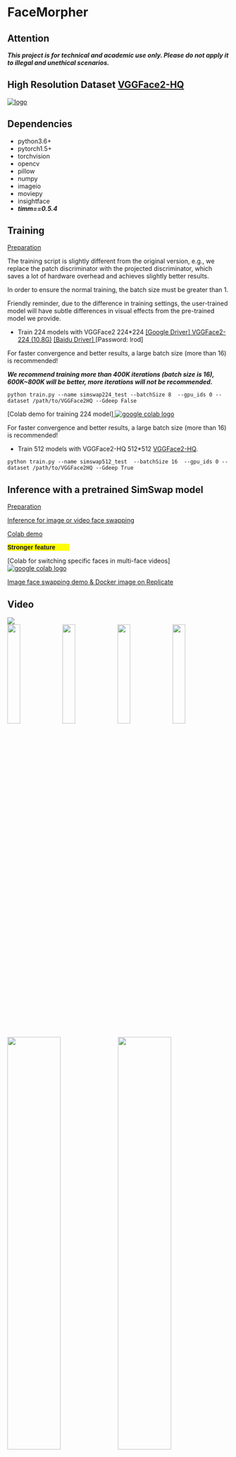 # FaceMorpher


## Attention
***This project is for technical and academic use only. Please do not apply it to illegal and unethical scenarios.***

## High Resolution Dataset [VGGFace2-HQ](https://github.com/NNNNAI/VGGFace2-HQ)

[![logo](./docs/img/vggface2_hq_compare.png)](https://github.com/NNNNAI/VGGFace2-HQ)


## Dependencies
- python3.6+
- pytorch1.5+
- torchvision
- opencv
- pillow
- numpy
- imageio
- moviepy
- insightface
- ***timm==0.5.4***

## Training

[Preparation](./docs/guidance/preparation.md)

The training script is slightly different from the original version, e.g., we replace the patch discriminator with the projected discriminator, which saves a lot of hardware overhead and achieves slightly better results.

In order to ensure the normal training, the batch size must be greater than 1.

Friendly reminder, due to the difference in training settings, the user-trained model will have subtle differences in visual effects from the pre-trained model we provide.

- Train 224 models with VGGFace2 224*224 [[Google Driver] VGGFace2-224 (10.8G)](https://drive.google.com/file/d/19pWvdEHS-CEG6tW3PdxdtZ5QEymVjImc/view?usp=sharing) [[Baidu Driver] ](https://pan.baidu.com/s/1OiwLJHVBSYB4AY2vEcfN0A) [Password: lrod]

For faster convergence and better results, a large batch size (more than 16) is recommended!

***We recommend training more than 400K iterations (batch size is 16), 600K~800K will be better, more iterations will not be recommended.***


```
python train.py --name simswap224_test --batchSize 8  --gpu_ids 0 --dataset /path/to/VGGFace2HQ --Gdeep False
```

[Colab demo for training 224 model][ <a href="https://colab.research.google.com/github/neuralchen/SimSwap/blob/main/train.ipynb"><img src="https://colab.research.google.com/assets/colab-badge.svg" alt="google colab logo"></a>](https://colab.research.google.com/github/neuralchen/SimSwap/blob/main/train.ipynb)

For faster convergence and better results, a large batch size (more than 16) is recommended!

- Train 512 models with VGGFace2-HQ 512*512 [VGGFace2-HQ](https://github.com/NNNNAI/VGGFace2-HQ).
```
python train.py --name simswap512_test  --batchSize 16  --gpu_ids 0 --dataset /path/to/VGGFace2HQ --Gdeep True
```



## Inference with a pretrained SimSwap model
[Preparation](./docs/guidance/preparation.md)

[Inference for image or video face swapping](./docs/guidance/usage.md)

[Colab demo](https://colab.research.google.com/github/neuralchen/SimSwap/blob/main/SimSwap%20colab.ipynb)

<div style="background: yellow; width:140px; font-weight:bold;font-family: sans-serif;">Stronger feature</div>

[Colab for switching specific faces in multi-face videos][ <a href="https://colab.research.google.com/github/neuralchen/SimSwap/blob/main/MultiSpecific.ipynb"><img src="https://colab.research.google.com/assets/colab-badge.svg" alt="google colab logo"></a>](https://colab.research.google.com/github/neuralchen/SimSwap/blob/main/MultiSpecific.ipynb)

[Image face swapping demo & Docker image on Replicate](https://replicate.ai/neuralchen/simswap-image)



## Video
<img src="./docs/img/video.webp"/>
<div>
<img width=24% src="./docs/img/anni.webp"/>
<img width=24% src="./docs/img/chenglong.webp"/>
<img width=24% src="./docs/img/zhoujielun.webp"/>
<img width=24% src="./docs/img/zhuyin.webp"/>
</div>
<div>
<img width=49% src="./docs/img/mama_mask_short.webp"/>
<img width=49% src="./docs/img/mama_mask_wuyifan_short.webp"/>
</div>

## Results
![Results1](/docs/img/results1.PNG)

![Results2](/docs/img/total.PNG)


<!-- ![video2](/docs/img/anni.webp)
![video3](/docs/img/chenglong.webp)
![video4](/docs/img/zhoujielun.webp)
![video5](/docs/img/zhuyin.webp) -->


**High-quality videos can be found in the link below:**

[[Mama(video) 1080p]](https://drive.google.com/file/d/1mnSlwzz7f4H2O7UwApAHo64mgK4xSNyK/view?usp=sharing)

[[Google Drive link for video 1]](https://drive.google.com/file/d/1hdne7Gw39d34zt3w1NYV3Ln5cT8PfCNm/view?usp=sharing)

[[Google Drive link for video 2]](https://drive.google.com/file/d/1bDEg_pVeFYLnf9QLSMuG8bsjbRPk0X5_/view?usp=sharing)

[[Google Drive link for video 3]](https://drive.google.com/file/d/1oftHAnLmgFis4XURcHTccGSWbWSXYKK1/view?usp=sharing)

[[Baidu Drive link for video]](https://pan.baidu.com/s/1WTS6jm2TY17bYJurw57LUg ) Password: ```b26n```

[[Online Video]](https://www.bilibili.com/video/BV12v411p7j5/)

## User case
If you have some interesting results after using our project and are willing to share, you can contact us by email or share directly on the issue. Later, we may make a separate section to show these results, which should be cool.

At the same time, if you have suggestions for our project, please feel free to ask questions in the issue, or contact us directly via email: [email1](mailto:chenxuanhongzju@outlook.com), [email2](mailto:nicklau26@foxmail.com), [email3](mailto:ziangliu824@gmail.com). (All three can be contacted, just choose any one)

## License
For academic and non-commercial use only.The whole project is under the CC-BY-NC 4.0 license. See [LICENSE](https://github.com/neuralchen/SimSwap/blob/main/LICENSE) for additional details.


## To cite our papers
```
@inproceedings{DBLP:conf/mm/ChenCNG20,
  author    = {Renwang Chen and
               Xuanhong Chen and
               Bingbing Ni and
               Yanhao Ge},
  title     = {SimSwap: An Efficient Framework For High Fidelity Face Swapping},
  booktitle = {{MM} '20: The 28th {ACM} International Conference on Multimedia},
  year      = {2020}
}
```
```
@Article{simswapplusplus,
    author  = {Xuanhong Chen and
              Bingbing Ni and
              Yutian Liu and
              Naiyuan Liu and
              Zhilin Zeng and
              Hang Wang},
    title   = {SimSwap++: Towards Faster and High-Quality Identity Swapping},
    journal = {{IEEE} Trans. Pattern Anal. Mach. Intell.},
    volume  = {46},
    number  = {1},
    pages   = {576--592},
    year    = {2024}
}
```

## Related Projects

**Please visit our another ACMMM2020 high-quality style transfer project**

[![logo](./docs/img/logo.png)](https://github.com/neuralchen/ASMAGAN)

[![title](/docs/img/title.png)](https://github.com/neuralchen/ASMAGAN)

**Please visit our AAAI2021 sketch based rendering project**

[![logo](./docs/img/girl2.gif)](https://github.com/TZYSJTU/Sketch-Generation-with-Drawing-Process-Guided-by-Vector-Flow-and-Grayscale)
[![title](/docs/img/girl2-RGB.png)](https://github.com/TZYSJTU/Sketch-Generation-with-Drawing-Process-Guided-by-Vector-Flow-and-Grayscale)

**Please visit our high resolution face dataset VGGFace2-HQ**

[![logo](./docs/img/vggface2_hq_compare.png)](https://github.com/NNNNAI/VGGFace2-HQ)

Learn about our other projects 

[[VGGFace2-HQ]](https://github.com/NNNNAI/VGGFace2-HQ);

[[RainNet]](https://neuralchen.github.io/RainNet);

[[Sketch Generation]](https://github.com/TZYSJTU/Sketch-Generation-with-Drawing-Process-Guided-by-Vector-Flow-and-Grayscale);

[[CooGAN]](https://github.com/neuralchen/CooGAN);

[[Knowledge Style Transfer]](https://github.com/AceSix/Knowledge_Transfer);

[[SimSwap]](https://github.com/neuralchen/SimSwap);

[[ASMA-GAN]](https://github.com/neuralchen/ASMAGAN);

[[SNGAN-Projection-pytorch]](https://github.com/neuralchen/SNGAN_Projection)

[[Pretrained_VGG19]](https://github.com/neuralchen/Pretrained_VGG19).

## Acknowledgements

<!--ts-->
* [Deepfacelab](https://github.com/iperov/DeepFaceLab)
* [Insightface](https://github.com/deepinsight/insightface)
* [Face-parsing.PyTorch](https://github.com/zllrunning/face-parsing.PyTorch)
* [BiSeNet](https://github.com/CoinCheung/BiSeNet)
<!--te-->
